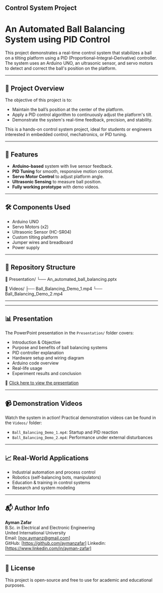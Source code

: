 ## Control System Project
# An Automated Ball Balancing System using PID Control

This project demonstrates a real-time control system that stabilizes a ball on a tilting platform using a PID (Proportional–Integral–Derivative) controller. The system uses an Arduino UNO, an ultrasonic sensor, and servo motors to detect and correct the ball's position on the platform.

---

## 📌 Project Overview

The objective of this project is to:

- Maintain the ball’s position at the center of the platform.
- Apply a PID control algorithm to continuously adjust the platform's tilt.
- Demonstrate the system's real-time feedback, precision, and stability.

This is a hands-on control system project, ideal for students or engineers interested in embedded control, mechatronics, or PID tuning.

---

## 🎯 Features

- **Arduino-based** system with live sensor feedback.
- **PID Tuning** for smooth, responsive motion control.
- **Servo Motor Control** to adjust platform angle.
- **Ultrasonic Sensing** to measure ball position.
- **Fully working prototype** with demo videos.

---

## 🛠️ Components Used

- Arduino UNO
- Servo Motors (x2)
- Ultrasonic Sensor (HC-SR04)
- Custom tilting platform
- Jumper wires and breadboard
- Power supply

---

## 📂 Repository Structure
📁 Presentation/
└── An_automated_ball_balancing.pptx

📁 Videos/
├── Ball_Balancing_Demo_1.mp4
└── Ball_Balancing_Demo_2.mp4

---


---

## 📊 Presentation

The PowerPoint presentation in the `Presentation/` folder covers:

- Introduction & Objective
- Purpose and benefits of ball balancing systems
- PID controller explanation
- Hardware setup and wiring diagram
- Arduino code overview
- Real-life usage
- Experiment results and conclusion

🔗 [Click here to view the presentation](Presentation/An_automated_ball_balancing.pptx)

---

## 📹 Demonstration Videos

Watch the system in action! Practical demonstration videos can be found in the `Videos/` folder:

- `Ball_Balancing_Demo_1.mp4`: Startup and PID reaction
- `Ball_Balancing_Demo_2.mp4`: Performance under external disturbances

---

## 📈 Real-World Applications

- Industrial automation and process control
- Robotics (self-balancing bots, manipulators)
- Education & training in control systems
- Research and system modeling

---

## 📬 Author Info

**Ayman Zafar**  
B.Sc. in Electrical and Electronic Engineering  
United International University  
Email: [nov.aymanz@gmail.com]  
GitHub: [https://github.com/aymanzafar]
Linkedin: [https://www.linkedin.com/in/ayman-zafar]

---

## 📄 License

This project is open-source and free to use for academic and educational purposes.

